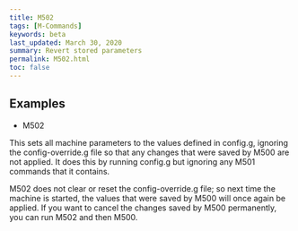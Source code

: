 ```yaml
---
title: M502
tags: [M-Commands] 
keywords: beta 
last_updated: March 30, 2020 
summary: Revert stored parameters 
permalink: M502.html
toc: false 
---
```



## Examples

* M502

This sets all machine parameters to the values defined in config.g, ignoring the config-override.g file so that any changes that were saved by M500 are not applied. It does this by running config.g but ignoring any M501 commands that it contains.

M502 does not clear or reset the config-override.g file; so next time the machine is started, the values that were saved by M500 will once again be applied. If you want to cancel the changes saved by M500 permanently, you can run M502 and then M500.

